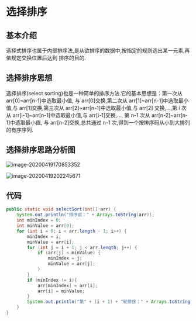 # 选择排序

## 基本介绍

选择式排序也属于内部排序法,是从欲排序的数据中,按指定的规则选出某一元素,再依规定交换位置后达到 排序的目的.

## 选择排序思想

选择排序(select sorting)也是一种简单的排序方法.它的基本思想是：第一次从 arr[0]~arr[n-1]中选取最小值, 与 arr[0]交换,第二次从 arr[1]~arr[n-1]中选取最小值,与 arr[1]交换,第三次从 arr[2]~arr[n-1]中选取最小值,与 arr[2] 交换,…,第 i 次从 arr[i-1]~arr[n-1]中选取最小值,与 arr[i-1]交换,…, 第 n-1 次从 arr[n-2]~arr[n-1]中选取最小值, 与 arr[n-2]交换,总共通过 n-1 次,得到一个按排序码从小到大排列的有序序列.

## 选择排序思路分析图

![image-20200419170853352](https://alanlee-image-bed.oss-cn-shenzhen.aliyuncs.com/note_images/20200419202105-220066.png)

![image-20200419202245671](https://alanlee-image-bed.oss-cn-shenzhen.aliyuncs.com/note_images/20200419202250-101512.png)

## 代码

```java
public static void selectSort(int[] arr) {
    System.out.println("排序前：" + Arrays.toString(arr));
    int minIndex = 0;
    int minValue = arr[0];
    for (int i = 0; i < arr.length - 1; i++) {
        minIndex = i;
        minValue = arr[i];
        for (int j = i + 1; j < arr.length; j++) {
            if (arr[j] < minValue) {
                minIndex = j;
                minValue = arr[j];
            }
        }
        if (minIndex != i){
            arr[minIndex] = arr[i];
            arr[i] = minValue;
        }
        System.out.println("第" + (i + 1) + "轮排序：" + Arrays.toString(arr));
    }
}
```



